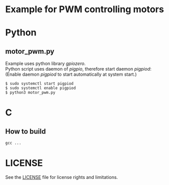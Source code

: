 # Example for PWM controlling motors

# Python
## motor_pwm.py
Example uses python library *gpiozero*.\
Python script uses daemon of *pigpio*, therefore start daemon *pigpiod*:\
(Enable daemon *pigpiod* to start automatically at system start.)
```
$ sudo systemctl start pigpiod
$ sudo systemctl enable pigpiod
$ python3 motor_pwm.py
```

# C
## How to build
```
gcc ...
```

# LICENSE
See the [LICENSE](../../LICENSE.md) file for license rights and limitations.
